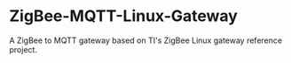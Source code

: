 # ZigBee-MQTT-Linux-Gateway
A ZigBee to MQTT gateway based on TI's ZigBee Linux gateway reference project. 
